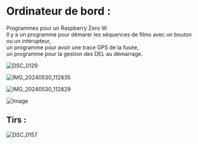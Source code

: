# Ordinateur de bord :

Programmes pour un Raspberry Zero W.  
Il y a un programme pour démarer les séquences de films avec un bouton ou un intérupteur,   
un programme pour avoir une trace GPS de la fusée,   
un programme pour la gestion des DEL au démarrage.   

![DSC_0129](https://github.com/ProfMarguerat/Raspi-Rocket/assets/171016883/2e79a8ad-28c6-4279-8169-d6602260824e)  


![IMG_20240530_112835](https://github.com/ProfMarguerat/Raspi-Rocket/assets/171016883/4b451d7a-9b0b-4d09-abd9-ad026f6e4b3e)

![IMG_20240530_112829](https://github.com/ProfMarguerat/Raspi-Rocket/assets/171016883/29e7ed7f-0c27-4971-8d2a-14dab0eeeb68)

![Image](https://github.com/user-attachments/assets/5ddc34b3-55ad-4b42-9486-5f59c5d23b99)

## Tirs : 

![DSC_0157](https://github.com/ProfMarguerat/Raspi-Rocket/assets/171016883/1d160106-2bba-4a75-bd26-404d9e3c572c)
